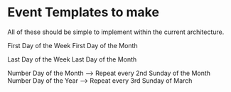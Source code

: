 # Event Templates to make
All of these should be simple to implement within the current architecture.

First Day of the Week
First Day of the Month

Last Day of the Week
Last Day of the Month

Number Day of the Month --> Repeat every 2nd Sunday of the Month
Number Day of the Year --> Repeat every 3rd Sunday of March
